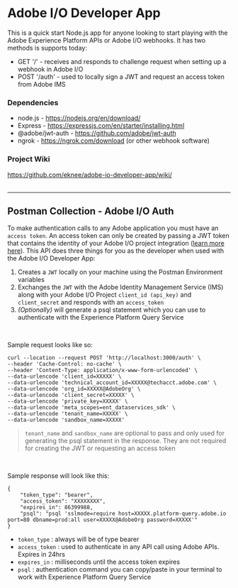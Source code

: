 # Adobe I/O Developer App
 
This is a quick start Node.js app for anyone looking to start playing with the Adobe Experience Platform APIs or Adobe I/O webhooks. It has two methods is supports today:

* GET '/' - receives and responds to challenge request when setting up a webhook in Adobe I/O
* POST '/auth' - used to locally sign a JWT and request an access token from Adobe IMS

### Dependencies
* node.js - https://nodejs.org/en/download/
* Express - https://expressjs.com/en/starter/installing.html
* @adobe/jwt-auth - https://github.com/adobe/jwt-auth
* ngrok - https://ngrok.com/download (or other webhook software)

### Project Wiki
https://github.com/eknee/adobe-io-developer-app/wiki/
<br>
<br>

***

## Postman Collection - Adobe I/O Auth
To make authentication calls to any Adobe application you must have an `access token`. An access token can only be created by passing a JWT token that contains the identity of your Adobe I/O project integration ([learn more here](https://www.adobe.io/developer-console/docs/guides/authentication/JWT/)). This API does three things for you as the developer when used with the Adobe I/O Developer App: 
1) Creates a `JWT` locally on your machine using the Postman Environment variables 
2) Exchanges the `JWT` with the Adobe Identity Management Service (IMS) along with your Adobe I/O Project `client_id (api_key)` and `client_secret` and responds with an `access_token`
3) _(Optionally)_ will generate a psql statement which you can use to authenticate with the Experience Platform Query Service

<br>

Sample request looks like so:
```
curl --location --request POST 'http://localhost:3000/auth' \
--header 'Cache-Control: no-cache' \
--header 'Content-Type: application/x-www-form-urlencoded' \
--data-urlencode 'client_id=XXXXX' \
--data-urlencode 'technical_account_id=XXXXX@techacct.adobe.com' \
--data-urlencode 'org_id=XXXXX@AdobeOrg' \
--data-urlencode 'client_secret=XXXXX' \
--data-urlencode 'private_key=XXXXX' \
--data-urlencode 'meta_scopes=ent_dataservices_sdk' \
--data-urlencode 'tenant_name=XXXXX' \
--data-urlencode 'sandbox_name=XXXXX'
```
> `tenant_name` and `sandbox_name` are optional to pass and only used for generating the psql statement in the response. They are not required for creating the JWT or requesting an access token

<br>


Sample response will look like this:
```
{
    "token_type": "bearer",
    "access_token": "XXXXXXXX",
    "expires_in": 86399988,
    "psql": "psql 'sslmode=require host=XXXXX.platform-query.adobe.io port=80 dbname=prod:all user=XXXXX@AdobeOrg password=XXXXX'"
}
```

* `token_type` : always will be of type bearer
* `access_token` : used to authenticate in any API call using Adobe APIs. Expires in 24hrs
* `expires_in` : milliseconds until the access token expires
* `psql` : authentication command you can copy/paste in your terminal to work with Experience Platform Query Service

